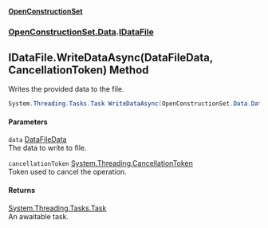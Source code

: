 #### [OpenConstructionSet](index.md 'index')
### [OpenConstructionSet.Data](index.md#OpenConstructionSet_Data 'OpenConstructionSet.Data').[IDataFile](VZv2DiJZ12cg0pjmXrsJmg.md 'OpenConstructionSet.Data.IDataFile')
## IDataFile.WriteDataAsync(DataFileData, CancellationToken) Method
Writes the provided data to the file.  
```csharp
System.Threading.Tasks.Task WriteDataAsync(OpenConstructionSet.Data.DataFileData data, System.Threading.CancellationToken cancellationToken=default(System.Threading.CancellationToken));
```
#### Parameters
<a name='OpenConstructionSet_Data_IDataFile_WriteDataAsync(OpenConstructionSet_Data_DataFileData_System_Threading_CancellationToken)_data'></a>
`data` [DataFileData](OOJzQcvtRG1VtShZsI0XKg.md 'OpenConstructionSet.Data.DataFileData')  
The data to write to file.
  
<a name='OpenConstructionSet_Data_IDataFile_WriteDataAsync(OpenConstructionSet_Data_DataFileData_System_Threading_CancellationToken)_cancellationToken'></a>
`cancellationToken` [System.Threading.CancellationToken](https://docs.microsoft.com/en-us/dotnet/api/System.Threading.CancellationToken 'System.Threading.CancellationToken')  
Token used to cancel the operation.
  
#### Returns
[System.Threading.Tasks.Task](https://docs.microsoft.com/en-us/dotnet/api/System.Threading.Tasks.Task 'System.Threading.Tasks.Task')  
An awaitable task.
